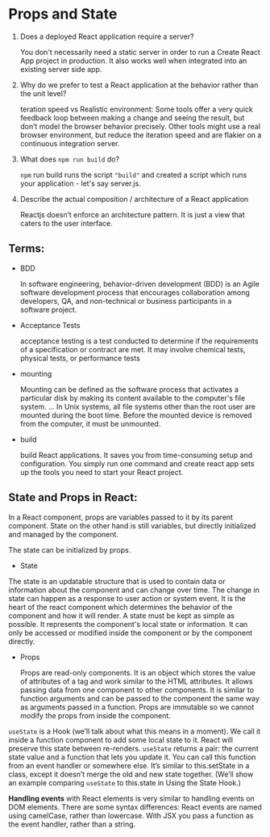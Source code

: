 # Props and State

1. Does a deployed React application require a server?

   You don't necessarily need a static server in order to run a Create React App project in production. It also works well when integrated into an existing server side app.

2. Why do we prefer to test a React application at the behavior rather than the unit level?

   teration speed vs Realistic environment: Some tools offer a very quick feedback loop between making a change and seeing the result, but don’t model the browser behavior precisely. Other tools might use a real browser environment, but reduce the iteration speed and are flakier on a continuous integration server.

3. What does `npm run build` do?

   `npm` run build runs the script `"build"` and created a script which runs your application - let's say server.js.

4. Describe the actual composition / architecture of a React application

   Reactjs doesn’t enforce an architecture pattern. It is just a view that caters to the user interface.

## Terms:

- BDD

  In software engineering, behavior-driven development (BDD) is an Agile software development process that encourages collaboration among developers, QA, and non-technical or business participants in a software project.

- Acceptance Tests

  acceptance testing is a test conducted to determine if the requirements of a specification or contract are met. It may involve chemical tests, physical tests, or performance tests

- mounting

  Mounting can be defined as the software process that activates a particular disk by making its content available to the computer's file system. ... In Unix systems, all file systems other than the root user are mounted during the boot time. Before the mounted device is removed from the computer, it must be unmounted.

- build

  build React applications. It saves you from time-consuming setup and configuration. You simply run one command and create react app sets up the tools you need to start your React project.

## State and Props in React:

In a React component, props are variables passed to it by its parent component. State on the other hand is still variables, but directly initialized and managed by the component.

The state can be initialized by props.

- State

The state is an updatable structure that is used to contain data or information about the component and can change over time. The change in state can happen as a response to user action or system event. It is the heart of the react component which determines the behavior of the component and how it will render. A state must be kept as simple as possible. It represents the component's local state or information. It can only be accessed or modified inside the component or by the component directly.

- Props

  Props are read-only components. It is an object which stores the value of attributes of a tag and work similar to the HTML attributes. It allows passing data from one component to other components. It is similar to function arguments and can be passed to the component the same way as arguments passed in a function. Props are immutable so we cannot modify the props from inside the component.

`useState` is a Hook (we’ll talk about what this means in a moment). We call it inside a function component to add some local state to it. React will preserve this state between re-renders. `useState` returns a pair: the current state value and a function that lets you update it. You can call this function from an event handler or somewhere else. It’s similar to this.setState in a class, except it doesn’t merge the old and new state together. (We’ll show an example comparing `useState` to this.state in Using the State Hook.)

**Handling events** with React elements is very similar to handling events on DOM elements. There are some syntax differences: React events are named using camelCase, rather than lowercase. With JSX you pass a function as the event handler, rather than a string.
